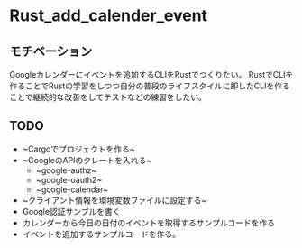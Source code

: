 # Rust_add_calender_event
## モチベーション
Googleカレンダーにイベントを追加するCLIをRustでつくりたい。
RustでCLIを作ることでRustの学習をしつつ自分の普段のライフスタイルに即したCLIを作ることで継続的な改善をしてテストなどの練習をしたい。

## TODO
- ~Cargoでプロジェクトを作る~
- ~GoogleのAPIのクレートを入れる~
  - ~google-authz~
  - ~google-oauth2~ 
  - ~google-calendar~
- ~クライアント情報を環境変数ファイルに設定する~
- Google認証サンプルを書く
- カレンダーから今日の日付のイベントを取得するサンプルコードを作る
- イベントを追加するサンプルコードを作る。
